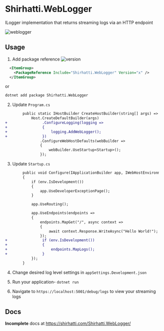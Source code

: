 # Shirhatti.WebLogger

ILogger implementation that returns streaming logs via an HTTP endpoint

![weblogger](https://user-images.githubusercontent.com/4734691/79593211-bcddda00-80a0-11ea-8885-0f747cdf4b02.gif)

## Usage

1. Add package reference ![version](https://img.shields.io/nuget/v/Shirhatti.WebLogger)

```xml
  <ItemGroup>
    <PackageReference Include="Shirhatti.WebLogger" Version="x" />
  </ItemGroup>
```
  or

```sh
dotnet add package Shirhatti.WebLogger
```

2. Update `Program.cs`

```diff
        public static IHostBuilder CreateHostBuilder(string[] args) =>
            Host.CreateDefaultBuilder(args)
+                .ConfigureLogging(logging =>
+                {
+                    logging.AddWebLogger();
+                })
                .ConfigureWebHostDefaults(webBuilder =>
                {
                    webBuilder.UseStartup<Startup>();
                });
```

3. Update `Startup.cs`

```diff
        public void Configure(IApplicationBuilder app, IWebHostEnvironment env)
        {
            if (env.IsDevelopment())
            {
                app.UseDeveloperExceptionPage();
            }

            app.UseRouting();

            app.UseEndpoints(endpoints =>
            {
                endpoints.MapGet("/", async context =>
                {
                    await context.Response.WriteAsync("Hello World!");
                });
+                if (env.IsDevelopment())
+                {
+                    endpoints.MapLogs();
+                }
            });
        }
```

4. Change desired log level settings in `appSettings.Development.json`

5. Run your application- `dotnet run`

6. Navigate to `https://localhost:5001/debug/logs` to view your streaming logs

## Docs

**Incomplete** docs at https://shirhatti.com/Shirhatti.WebLogger/ 
